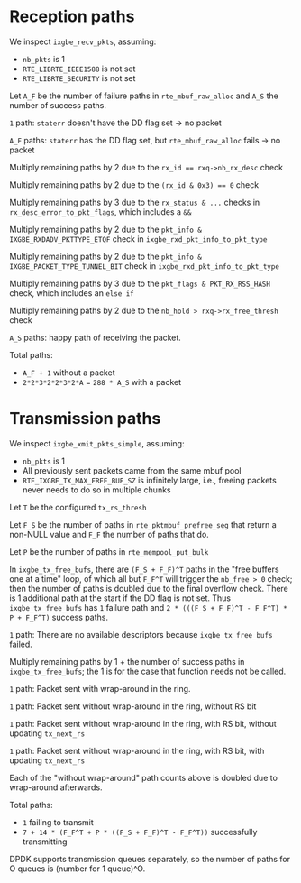 # Reception paths

We inspect `ixgbe_recv_pkts`, assuming:
- `nb_pkts` is 1
- `RTE_LIBRTE_IEEE1588` is not set
- `RTE_LIBRTE_SECURITY` is not set

Let `A_F` be the number of failure paths in `rte_mbuf_raw_alloc` and `A_S` the number of success paths.


`1` path: `staterr` doesn't have the DD flag set -> no packet

`A_F` paths: `staterr` has the DD flag set, but `rte_mbuf_raw_alloc` fails -> no packet

Multiply remaining paths by 2 due to the `rx_id == rxq->nb_rx_desc` check

Multiply remaining paths by 2 due to the `(rx_id & 0x3) == 0` check

Multiply remaining paths by 3 due to the `rx_status & ...` checks in `rx_desc_error_to_pkt_flags`, which includes a `&&`

Multiply remaining paths by 2 due to the `pkt_info & IXGBE_RXDADV_PKTTYPE_ETQF` check in `ixgbe_rxd_pkt_info_to_pkt_type`

Multiply remaining paths by 2 due to the `pkt_info & IXGBE_PACKET_TYPE_TUNNEL_BIT` check in `ixgbe_rxd_pkt_info_to_pkt_type`

Multiply remaining paths by 3 due to the `pkt_flags & PKT_RX_RSS_HASH` check, which includes an `else if`

Multiply remaining paths by 2 due to the `nb_hold > rxq->rx_free_thresh` check

`A_S` paths: happy path of receiving the packet.


Total paths:
- `A_F + 1` without a packet
- `2*2*3*2*2*3*2*A` = `288 * A_S` with a packet


# Transmission paths

We inspect `ixgbe_xmit_pkts_simple`, assuming:
- `nb_pkts` is 1
- All previously sent packets came from the same mbuf pool
- `RTE_IXGBE_TX_MAX_FREE_BUF_SZ` is infinitely large, i.e., freeing packets never needs to do so in multiple chunks

Let `T` be the configured `tx_rs_thresh`

Let `F_S` be the number of paths in `rte_pktmbuf_prefree_seg` that return a non-NULL value and `F_F` the number of paths that do.

Let `P` be the number of paths in `rte_mempool_put_bulk`

In `ixgbe_tx_free_bufs`, there are `(F_S + F_F)^T` paths in the "free buffers one at a time" loop,
of which all but `F_F^T` will trigger the `nb_free > 0` check; then the number of paths is doubled
due to the final overflow check. There is 1 additional path at the start if the DD flag is not set.
Thus `ixgbe_tx_free_bufs` has `1` failure path and `2 * (((F_S + F_F)^T - F_F^T) * P + F_F^T)` success paths.

`1` path: There are no available descriptors because `ixgbe_tx_free_bufs` failed.

Multiply remaining paths by 1 + the number of success paths in `ixgbe_tx_free_bufs`; the 1 is for the case that function needs not be called.

`1` path: Packet sent with wrap-around in the ring.

`1` path: Packet sent without wrap-around in the ring, without RS bit

`1` path: Packet sent without wrap-around in the ring, with RS bit, without updating `tx_next_rs`

`1` path: Packet sent without wrap-around in the ring, with RS bit, with updating `tx_next_rs`

Each of the "without wrap-around" path counts above is doubled due to wrap-around afterwards.


Total paths:
- `1` failing to transmit
- `7 + 14 * (F_F^T + P * ((F_S + F_F)^T - F_F^T))` successfully transmitting

DPDK supports transmission queues separately, so the number of paths for O queues is (number for 1 queue)^O.
